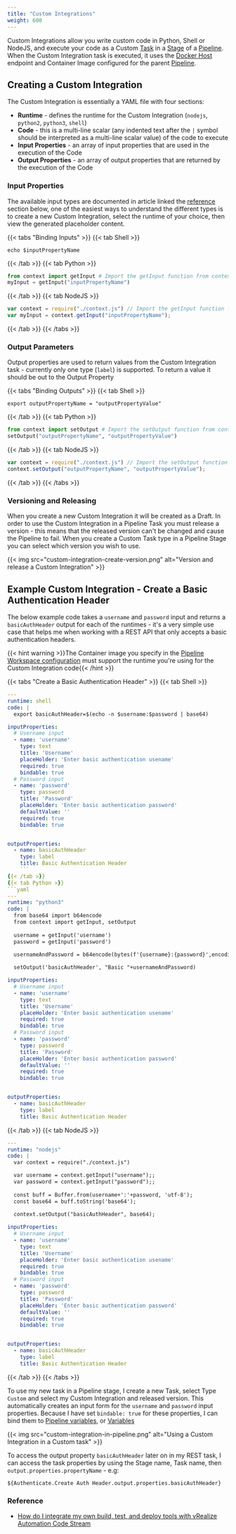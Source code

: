 ```yaml
---
title: "Custom Integrations"
weight: 600
---
```


Custom Integrations allow you write custom code in Python, Shell or NodeJS, and execute your code as a Custom [Task]() in a [Stage]() of a [Pipeline](). When the Custom Integration task is executed, it uses the [Docker Host]() endpoint and Container Image configured for the parent [Pipeline]().

## Creating a Custom Integration
The Custom Integration is essentially a YAML file with four sections:

- **Runtime** - defines the runtime for the Custom Integration (`nodejs`, `python2`, `python3`, `shell`)
- **Code** - this is a multi-line scalar (any indented text after the `|` symbol should be interpreted as a multi-line scalar value) of the code to execute
- **Input Properties** - an array of input properties that are used in the execution of the Code
- **Output Properties** - an array of output properties that are returned by the execution of the Code

### Input Properties
The available input types are documented in article linked the [reference](/Custom-Integrations/#refs) section below, one of the easiest ways to understand the different types is to create a new Custom Integration, select the runtime of your choice, then view the generated placeholder content. 

{{< tabs "Binding Inputs" >}}
{{< tab Shell >}}
```shell
echo $inputPropertyName
```
{{< /tab >}}
{{< tab Python >}}
```python
from context import getInput # Import the getInput function from context.py
myInput = getInput("inputPropertyName")
```
{{< /tab >}}
{{< tab NodeJS >}}
```javascript
var context = require("./context.js") // Import the getInput function from context.js
var myInput = context.getInput("inputPropertyName");
```
{{< /tab >}}
{{< /tabs >}}

### Output Parameters
Output properties are used to return values from the Custom Integration task - currently only one type (`label`) is supported. To return a value it should be out to the Output Property

{{< tabs "Binding Outputs" >}}
{{< tab Shell >}}
```shell
export outputPropertyName = "outputPropertyValue"
```
{{< /tab >}}
{{< tab Python >}}
```python
from context import setOutput # Import the setOutput function from context.py
setOutput("outputPropertyName", "outputPropertyValue")
```
{{< /tab >}}
{{< tab NodeJS >}}
```javascript
var context = require("./context.js") // Import the setOutput function from context.js
context.setOutput("outputPropertyName", "outputPropertyValue");
```
{{< /tab >}}
{{< /tabs >}}

### Versioning and Releasing
When you create a new Custom Integration it will be created as a Draft. In order to use the Custom Integration in a Pipeline Task you must release a version - this means that the released version can't be changed and cause the Pipeline to fail. When you create a Custom Task type in a Pipeline Stage you can select which version you wish to use.

{{< img src="custom-integration-create-version.png" alt="Version and release a Custom Integration" >}}

## Example Custom Integration - Create a Basic Authentication Header

The below example code takes a `username` and `password` input and returns a `basicAuthHeader` output for each of the runtimes - it's a very simple use case that helps me when working with a REST API that only accepts a basic authentication headers.

{{< hint warning >}}The Container image you specify in the [Pipeline Workspace configuration](/Pipelines/#pipeline-configuration) must support the runtime you're using for the Custom Integration code{{< /hint >}}

{{< tabs "Create a Basic Authentication Header" >}}
{{< tab Shell >}}
```yaml
---
runtime: shell
code: |
  export basicAuthHeader=$(echo -n $username:$password | base64)

inputProperties:
  # Username input
  - name: 'username'
    type: text
    title: 'Username'
    placeHolder: 'Enter basic authentication usename'
    required: true
    bindable: true
  # Password input
  - name: 'password'
    type: password
    title: 'Password'
    placeHolder: 'Enter basic authentication password'
    defaultValue: ''
    required: true
    bindable: true


outputProperties:
  - name: basicAuthHeader
    type: label
    title: Basic Authentication Header
    ```
{{< /tab >}}
{{< tab Python >}}
```yaml
---
runtime: "python3"
code: |
  from base64 import b64encode
  from context import getInput, setOutput
  
  username = getInput('username')
  password = getInput('password')
  
  usernameAndPassword = b64encode(bytes(f'{username}:{password}',encoding='ascii')).decode('ascii')

  setOutput('basicAuthHeader', "Basic "+usernameAndPassword)

inputProperties:
  # Username input
  - name: 'username'
    type: text
    title: 'Username'
    placeHolder: 'Enter basic authentication usename'
    required: true
    bindable: true
  # Password input
  - name: 'password'
    type: password
    title: 'Password'
    placeHolder: 'Enter basic authentication password'
    defaultValue: ''
    required: true
    bindable: true


outputProperties:
  - name: basicAuthHeader
    type: label
    title: Basic Authentication Header
```
{{< /tab >}}
{{< tab NodeJS >}}
```yaml
---
runtime: "nodejs"
code: |
  var context = require("./context.js")

  var username = context.getInput("username");;
  var password = context.getInput("password");;
  
  const buff = Buffer.from(username+':'+password, 'utf-8');
  const base64 = buff.toString('base64');
  
  context.setOutput("basicAuthHeader", base64);

inputProperties:
  # Username input
  - name: 'username'
    type: text
    title: 'Username'
    placeHolder: 'Enter basic authentication usename'
    required: true
    bindable: true
  # Password input
  - name: 'password'
    type: password
    title: 'Password'
    placeHolder: 'Enter basic authentication password'
    defaultValue: ''
    required: true
    bindable: true


outputProperties:
  - name: basicAuthHeader
    type: label
    title: Basic Authentication Header
```
{{< /tab >}}
{{< /tabs >}}

To use my new task in a Pipeline stage, I create a new Task, select Type `Custom` and select my Custom Integration and released version. This automatically creates an input form for the `username` and `password` input properties. Because I have set `bindable: true` for these properties, I can bind them to [Pipeline variables](/Pipelines/#variables-in-pipelines), or [Variables](/Configure/variables)

{{< img src="custom-integration-in-pipeline.png" alt="Using a Custom Integration in a Custom task" >}}

To access the output property `basicAuthHeader` later on in my REST task, I can access the task properties by using the Stage name, Task name, then `output.properties.propertyName` - e.g:

`${Authenticate.Create Auth Header.output.properties.basicAuthHeader}`

### Reference
 * [How do I integrate my own build, test, and deploy tools with vRealize Automation Code Stream](https://docs.vmware.com/en/vRealize-Automation/8.3/Using-and-Managing-CodeStream/GUID-AB3CF709-D725-4CF2-90E5-144E0162DA59.html?hWord=N4IghgNiBcIMYFcDOAXA9gWwAQEsB2KApgOYBOYKOaeIAvkA)